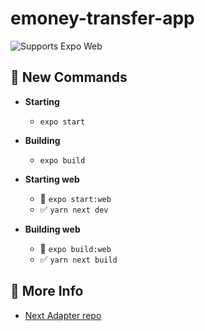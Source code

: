 # emoney-transfer-app

<p>
  <!-- Web -->
  <img alt="Supports Expo Web" longdesc="Supports Expo Web" src="https://img.shields.io/badge/web-4630EB.svg?style=flat-square&logo=GOOGLE-CHROME&labelColor=4285F4&logoColor=fff" />
</p>

## 🏁 New Commands

- **Starting**

  - `expo start`

- **Building**

  - `expo build`

- **Starting web**

  - 🚫 `expo start:web`
  - ✅ `yarn next dev`

- **Building web**
  - 🚫 `expo build:web`
  - ✅ `yarn next build`

## 👀 More Info

- [Next Adapter repo](https://github.com/expo/expo-cli/tree/master/packages/next-adapter)
